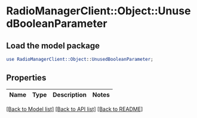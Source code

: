 # RadioManagerClient::Object::UnusedBooleanParameter

## Load the model package
```perl
use RadioManagerClient::Object::UnusedBooleanParameter;
```

## Properties
Name | Type | Description | Notes
------------ | ------------- | ------------- | -------------

[[Back to Model list]](../README.md#documentation-for-models) [[Back to API list]](../README.md#documentation-for-api-endpoints) [[Back to README]](../README.md)


